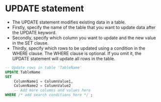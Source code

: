 # UPDATE statement

* The UPDATE statement modifies existing data in a table.
* Firstly, specify the name of the table that you want to update data after the UPDATE keyword.
* Secondly, specify which column you want to update and the new value in the SET clause.
* Thirdly, specify which rows to be updated using a condition in the WHERE clause. The WHERE clause is optional. If you omit it, the UPDATE statement will update all rows in the table.

```sql
-- Update rows in table 'TableName'
UPDATE TableName
SET
    ColumnName1 = ColumnValue1,
    ColumnName2 = ColumnValue2
    -- Add more columns and values here
WHERE /* add search conditions here */ ;
```

